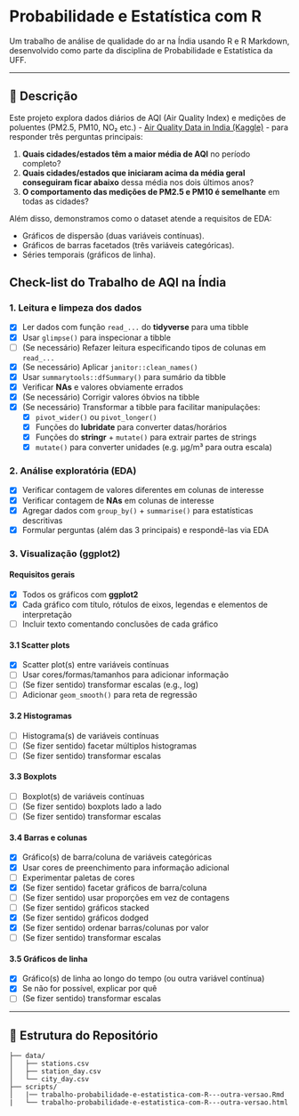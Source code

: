 # Probabilidade e Estatística com R

Um trabalho de análise de qualidade do ar na Índia usando R e R Markdown, desenvolvido como parte da disciplina de Probabilidade e Estatística da UFF.

---

## 📖 Descrição

Este projeto explora dados diários de AQI (Air Quality Index) e medições de poluentes (PM2.5, PM10, NO₂ etc.) - [Air Quality Data in India (Kaggle)](https://www.kaggle.com/datasets/rohanrao/air-quality-data-in-india) - para responder três perguntas principais:

1. **Quais cidades/estados têm a maior média de AQI** no período completo?  
2. **Quais cidades/estados que iniciaram acima da média geral conseguiram ficar abaixo** dessa média nos dois últimos anos?  
3. **O comportamento das medições de PM2.5 e PM10 é semelhante** em todas as cidades?

Além disso, demonstramos como o dataset atende a requisitos de EDA:
- Gráficos de dispersão (duas variáveis contínuas).  
- Gráficos de barras facetados (três variáveis categóricas).  
- Séries temporais (gráficos de linha).

## Check-list do Trabalho de AQI na Índia

### 1. Leitura e limpeza dos dados
- [x] Ler dados com função `read_...` do **tidyverse** para uma tibble
- [x] Usar `glimpse()` para inspecionar a tibble
- [ ] (Se necessário) Refazer leitura especificando tipos de colunas em `read_...`
- [x] (Se necessário) Aplicar `janitor::clean_names()`
- [x] Usar `summarytools::dfSummary()` para sumário da tibble
- [x] Verificar **NAs** e valores obviamente errados
- [x] (Se necessário) Corrigir valores óbvios na tibble
- [x] (Se necessário) Transformar a tibble para facilitar manipulações:
  - [x] `pivot_wider()` ou `pivot_longer()`
  - [x] Funções do **lubridate** para converter datas/horários
  - [x] Funções do **stringr** + `mutate()` para extrair partes de strings
  - [x] `mutate()` para converter unidades (e.g. µg/m³ para outra escala)

### 2. Análise exploratória (EDA)
- [x] Verificar contagem de valores diferentes em colunas de interesse
- [x] Verificar contagem de **NAs** em colunas de interesse
- [x] Agregar dados com `group_by()` + `summarise()` para estatísticas descritivas
- [x] Formular perguntas (além das 3 principais) e respondê-las via EDA

### 3. Visualização (ggplot2)
#### Requisitos gerais
- [x] Todos os gráficos com **ggplot2**
- [x] Cada gráfico com título, rótulos de eixos, legendas e elementos de interpretação
- [ ] Incluir texto comentando conclusões de cada gráfico

#### 3.1 Scatter plots
- [x] Scatter plot(s) entre variáveis contínuas
- [ ] Usar cores/formas/tamanhos para adicionar informação
- [ ] (Se fizer sentido) transformar escalas (e.g., log)
- [ ] Adicionar `geom_smooth()` para reta de regressão

#### 3.2 Histogramas
- [ ] Histograma(s) de variáveis contínuas
- [ ] (Se fizer sentido) facetar múltiplos histogramas
- [ ] (Se fizer sentido) transformar escalas

#### 3.3 Boxplots
- [ ] Boxplot(s) de variáveis contínuas
- [ ] (Se fizer sentido) boxplots lado a lado
- [ ] (Se fizer sentido) transformar escalas

#### 3.4 Barras e colunas
- [x] Gráfico(s) de barra/coluna de variáveis categóricas
- [x] Usar cores de preenchimento para informação adicional
- [ ] Experimentar paletas de cores
- [x] (Se fizer sentido) facetar gráficos de barra/coluna
- [ ] (Se fizer sentido) usar proporções em vez de contagens
- [ ] (Se fizer sentido) gráficos stacked
- [x] (Se fizer sentido) gráficos dodged
- [x] (Se fizer sentido) ordenar barras/colunas por valor
- [ ] (Se fizer sentido) transformar escalas

#### 3.5 Gráficos de linha
- [x] Gráfico(s) de linha ao longo do tempo (ou outra variável contínua)
- [x] Se não for possível, explicar por quê
- [ ] (Se fizer sentido) transformar escalas

---

## 📂 Estrutura do Repositório

```text
├── data/
│   ├── stations.csv
│   ├── station_day.csv
│   └── city_day.csv
├── scripts/
│   |── trabalho-probabilidade-e-estatistica-com-R---outra-versao.Rmd
|   └── trabalho-probabilidade-e-estatistica-com-R---outra-versao.html
